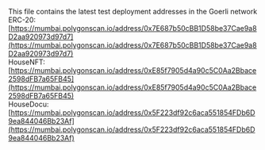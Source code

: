 This file contains the latest test deployment addresses in the Goerli network<br/>ERC-20: [https://mumbai.polygonscan.io/address/0x7E687b50cBB1D58be37Cae9a8D2aa920973d97d7](https://mumbai.polygonscan.io/address/0x7E687b50cBB1D58be37Cae9a8D2aa920973d97d7)<br/>HouseNFT: [https://mumbai.polygonscan.io/address/0xE85f7905d4a90c5C0Aa2Bbace2598dFB7a65FB45](https://mumbai.polygonscan.io/address/0xE85f7905d4a90c5C0Aa2Bbace2598dFB7a65FB45)<br/>HouseDocu: [https://mumbai.polygonscan.io/address/0x5F223df92c6aca551854FDb6D9ea844046Bb23Af](https://mumbai.polygonscan.io/address/0x5F223df92c6aca551854FDb6D9ea844046Bb23Af)<br/>